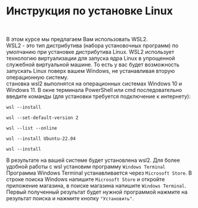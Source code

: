 # Инструкция по установке Linux
<br>

В этом курсе мы предлагаем Вам использовать WSL2.<br>
WSL2 - это тип дистрибутива (набора установочных программ) по умолчанию при установке дистрибутива Linux. WSL2 использует технологию виртуализации для запуска ядра Linux в упрощенной служебной виртуальной машине. То есть у вас будет возможность запускать Linux поверх вашем Windows, не устанавливая вторую операционную систему. <br>
становка wsl2 выполнятся на операционных системах Windows 10 и Windows 11. В окне терминала PowerShell или cmd последовательно введите команды (для установки требуется подключение к интернету):<br> 

```
wsl --install
```
```
wsl --set-default-version 2
```
```
wsl --list --online
```
```
wsl --install Ubuntu-22.04
```
```
wsl --install
```

В результате на вашей системе будет установлена wsl2. Для более удобной работы с wsl установим программу `Windows Terminal`<br>
Программа Windows Terminal устанавливается через `Microsoft Store`. В строке поиска Windows напишите `Microsoft Store` и откройте приложение магазина, в поиске магазина напишите `Windows Terminal`. Первый полученный результат будет нужной программой нажмите на результат поиска и нажмите кнопку `"Установить"`.
